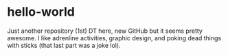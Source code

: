 # hello-world
Just another repository (1st)
DT here, new GitHub but it seems pretty awesome. 
I like adrenline activities, graphic design, and poking dead things with sticks (that last part was a joke lol). 
